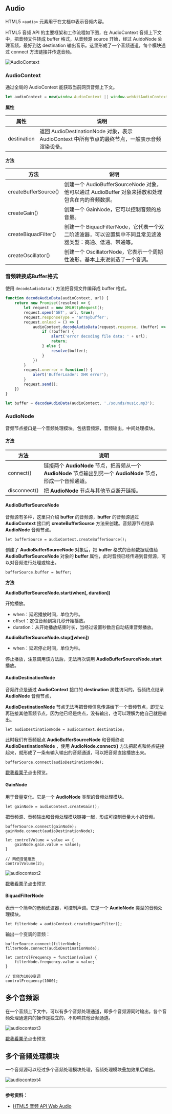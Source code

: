 ## Audio

HTML5 `<audio>` 元素用于在文档中表示音频内容。

HTML5 音频 API 的主要框架和工作流程如下图，在 AudioContext 音频上下文中，把音频文件转成 buffer 格式，从音频源 source 开始，经过 AuidoNode 处理音频，最好到达 destination 输出音乐。这里形成了一个音频通道，每个模块通过 connect 方法链接并传送音频。

![AudioContext](../../images/7/d9aa35df-ef6a-4c01-8394-f566ea72f090.png)

### AudioContext

通过全局的 AudioContext 能获取当前网页音频上下文。

```js
let audioContext = new(window.AudioContext || window.webkitAudioContext)()
```

**属性**

| 属性        | 说明                                                         |
| ----------- | ------------------------------------------------------------ |
| destination | 返回 AudioDestinationNode 对象，表示 AudioContext 中所有节点的最终节点，一般表示音频渲染设备。 |

**方法**

| 方法                 | 说明                                                         |
| -------------------- | ------------------------------------------------------------ |
| createBufferSource() | 创建一个 AudioBufferSourceNode 对象，他可以通过 AudioBuffer 对象来播放和处理包含在内的音频数据。 |
| createGain()         | 创建一个 GainNode，它可以控制音频的总音量。                  |
| createBiquadFilter() | 创建一个 BiquadFilterNode，它代表一个双二阶滤波器，可以设置集中不同且常见滤波器类型：高通、低通、带通等。 |
| createOscillator()   | 创建一个 OscillatorNode，它表示一个周期性波形，基本上来说创造了一个音调。 |

### 音频转换成Buffer格式

使用 `decodeAudioData()` 方法把音频文件编译成 buffer 格式。

```js
function decodeAudioData(audioContext, url) {
    return new Promise((resolve) => {
        let request = new XMLHttpRequest();
        request.open('GET', url, true);
        request.responseType = 'arraybuffer';
        request.onload = () => {
            audioContext.decodeAudioData(request.response, (buffer) => {
                if (!buffer) {
                    alert('error decoding file data: ' + url);
                    return;
                } else {
                    resolve(buffer);
                }
            })
        }
        request.onerror = function() {
            alert('BufferLoader: XHR error');
        }
        request.send();
    })
}

let buffer = decodeAudioData(audioContext, './sounds/music.mp3');
```

### AudioNode

音频节点接口是一个音频处理模块。包括音频源，音频输出，中间处理模块。

#### 方法

| 方法         | 说明                                                         |
| ------------ | ------------------------------------------------------------ |
| connect()    | 链接两个 **AudioNode** 节点，把音频从一个 **AudioNode** 节点输出到另一个 **AudioNode** 节点，形成一个音频通道。 |
| disconnect() | 把 **AudioNode** 节点与其他节点断开链接。                    |

#### AudioBufferSourceNode

音频源有多种，这里只介绍 **buffer** 的音频源，**buffer** 的音频源通过 **AudioContext** 接口的 **createBufferSource** 方法来创建。音频源节点继承 **AudioNode** 音频节点。

```
let bufferSource = audioContext.createBufferSource();
```

创建了 **AudioBufferSourceNode** 对象后，把 **buffer** 格式的音频数据赋值给 **AudioBufferSourceNode** 对象的 **buffer** 属性，此时音频已经传递到音频源，可以对音频进行处理或输出。

```
bufferSource.buffer = buffer;
```

**方法**

**AudioBufferSourceNode.start(when[, duration])**

开始播放。

- when：延迟播放时间，单位为秒。
- offset：定位音频到第几秒开始播放。
- duration：从开始播放结束时长，当经过设置秒数后自动结束音频播放。

**AudioBufferSourceNode.stop([when])**

- when：延迟停止时间，单位为秒。

停止播放，注意调用该方法后，无法再次调用 **AudioBufferSourceNode.start** 播放。

#### AudioDestinationNode

音频终点是通过 **AudioContext** 接口的 **destination** 属性访问的。音频终点继承 **AudioNode** 音频节点，

**AudioDestinationNode** 节点无法再把音频信息传递给下一个音频节点，即无法再链接其他音频节点，因为他已经是终点，没有输出，也可以理解为他自己就是输出。

```
let audioDestinationNode = audioContext.destination;
```

此时我们有音频起点 **AudioBufferSourceNode** 和音频终点 **AudioDestinationNode** ，使用 **AudioNode.connect()** 方法把起点和终点链接起来，就形成了一条有输入输出的音频通道，可以把音频直接播放出来。

```
bufferSource.connect(audioDestinationNode);
```

[戳我看栗子](https://codepen.io/leechikit/pen/KvaJRp)点击预览。

#### GainNode

用于音量变化。它是一个 **AudioNode** 类型的音频处理模块。

```
let gainNode = audioContext.createGain();
```

把音频源、音频输出和音频处理模块链接一起，形成可控制音量大小的音频。

```
bufferSource.connect(gainNode);
gainNode.connect(audioDestinationNode);

let controlVolume = value => {
    gainNode.gain.value = value);
}

// 两倍音量播放
controlVolume(2);
```

![audiocontext2](../../images/7/552a5692-f05a-40d6-a81a-5a1f7324d12f.png)

[戳我看栗子](https://codepen.io/leechikit/pen/vJxewz)点击预览

#### BiquadFilterNode

表示一个简单的低频滤波器，可控制声调。它是一个 **AudioNode** 类型的音频处理模块。

```
let filterNode = audioContext.createBiquadFilter();
```

输出一个变调的音频：

```
bufferSource.connect(filterNode);
filterNode.connect(audioDestinationNode);

let controlFrequency = function(value) {
    filterNode.frequency.value = value;
}

// 音频为1000变调
controlFrequency(1000);
```

## 多个音频源

在一个音频上下文中，可以有多个音频处理通道，即多个音频源同时输出。各个音频处理通道内的操作是独立的，不影响其他音频通道。

![audiocontext3](../../images/7/c41b4489-4932-4763-9c17-905bdcc3db6d.png)

[戳我看栗子](https://codepen.io/leechikit/pen/KvWyPV)点击预览

## 多个音频处理模块

一个音频源可以经过多个音频处理模块处理，音频处理模块叠加效果后输出。

![audiocontext4](../../images/7/1555247b-3951-4cbd-8024-3d61ed927b93.png)



---

**参考资料：**

* [HTML5 音频 API Web Audio](https://segmentfault.com/a/1190000010561222)